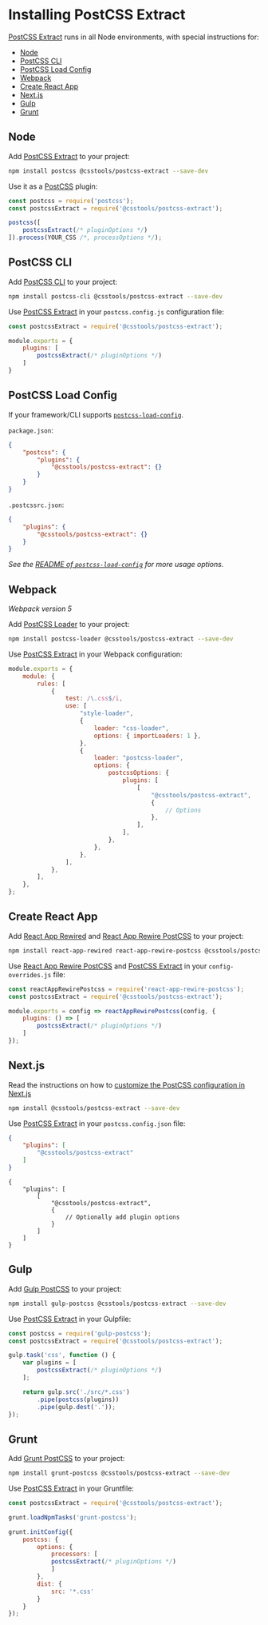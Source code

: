 # Installing PostCSS Extract

[PostCSS Extract] runs in all Node environments, with special instructions for:

- [Node](#node)
- [PostCSS CLI](#postcss-cli)
- [PostCSS Load Config](#postcss-load-config)
- [Webpack](#webpack)
- [Create React App](#create-react-app)
- [Next.js](#nextjs)
- [Gulp](#gulp)
- [Grunt](#grunt)

## Node

Add [PostCSS Extract] to your project:

```bash
npm install postcss @csstools/postcss-extract --save-dev
```

Use it as a [PostCSS] plugin:

```js
const postcss = require('postcss');
const postcssExtract = require('@csstools/postcss-extract');

postcss([
	postcssExtract(/* pluginOptions */)
]).process(YOUR_CSS /*, processOptions */);
```

## PostCSS CLI

Add [PostCSS CLI] to your project:

```bash
npm install postcss-cli @csstools/postcss-extract --save-dev
```

Use [PostCSS Extract] in your `postcss.config.js` configuration file:

```js
const postcssExtract = require('@csstools/postcss-extract');

module.exports = {
	plugins: [
		postcssExtract(/* pluginOptions */)
	]
}
```

## PostCSS Load Config

If your framework/CLI supports [`postcss-load-config`](https://github.com/postcss/postcss-load-config).

`package.json`:

```json
{
	"postcss": {
		"plugins": {
			"@csstools/postcss-extract": {}
		}
	}
}
```

`.postcssrc.json`:

```json
{
	"plugins": {
		"@csstools/postcss-extract": {}
	}
}
```

_See the [README of `postcss-load-config`](https://github.com/postcss/postcss-load-config#usage) for more usage options._

## Webpack

_Webpack version 5_

Add [PostCSS Loader] to your project:

```bash
npm install postcss-loader @csstools/postcss-extract --save-dev
```

Use [PostCSS Extract] in your Webpack configuration:

```js
module.exports = {
	module: {
		rules: [
			{
				test: /\.css$/i,
				use: [
					"style-loader",
					{
						loader: "css-loader",
						options: { importLoaders: 1 },
					},
					{
						loader: "postcss-loader",
						options: {
							postcssOptions: {
								plugins: [
									[
										"@csstools/postcss-extract",
										{
											// Options
										},
									],
								],
							},
						},
					},
				],
			},
		],
	},
};
```

## Create React App

Add [React App Rewired] and [React App Rewire PostCSS] to your project:

```bash
npm install react-app-rewired react-app-rewire-postcss @csstools/postcss-extract --save-dev
```

Use [React App Rewire PostCSS] and [PostCSS Extract] in your
`config-overrides.js` file:

```js
const reactAppRewirePostcss = require('react-app-rewire-postcss');
const postcssExtract = require('@csstools/postcss-extract');

module.exports = config => reactAppRewirePostcss(config, {
	plugins: () => [
		postcssExtract(/* pluginOptions */)
	]
});
```

## Next.js

Read the instructions on how to [customize the PostCSS configuration in Next.js](https://nextjs.org/docs/advanced-features/customizing-postcss-config)

```bash
npm install @csstools/postcss-extract --save-dev
```

Use [PostCSS Extract] in your `postcss.config.json` file:

```json
{
	"plugins": [
		"@csstools/postcss-extract"
	]
}
```

```json5
{
	"plugins": [
		[
			"@csstools/postcss-extract",
			{
				// Optionally add plugin options
			}
		]
	]
}
```

## Gulp

Add [Gulp PostCSS] to your project:

```bash
npm install gulp-postcss @csstools/postcss-extract --save-dev
```

Use [PostCSS Extract] in your Gulpfile:

```js
const postcss = require('gulp-postcss');
const postcssExtract = require('@csstools/postcss-extract');

gulp.task('css', function () {
	var plugins = [
		postcssExtract(/* pluginOptions */)
	];

	return gulp.src('./src/*.css')
		.pipe(postcss(plugins))
		.pipe(gulp.dest('.'));
});
```

## Grunt

Add [Grunt PostCSS] to your project:

```bash
npm install grunt-postcss @csstools/postcss-extract --save-dev
```

Use [PostCSS Extract] in your Gruntfile:

```js
const postcssExtract = require('@csstools/postcss-extract');

grunt.loadNpmTasks('grunt-postcss');

grunt.initConfig({
	postcss: {
		options: {
			processors: [
			postcssExtract(/* pluginOptions */)
			]
		},
		dist: {
			src: '*.css'
		}
	}
});
```

[Gulp PostCSS]: https://github.com/postcss/gulp-postcss
[Grunt PostCSS]: https://github.com/nDmitry/grunt-postcss
[PostCSS]: https://github.com/postcss/postcss
[PostCSS CLI]: https://github.com/postcss/postcss-cli
[PostCSS Loader]: https://github.com/postcss/postcss-loader
[PostCSS Extract]: https://github.com/csstools/postcss-plugins/tree/main/plugins/postcss-extract
[React App Rewire PostCSS]: https://github.com/csstools/react-app-rewire-postcss
[React App Rewired]: https://github.com/timarney/react-app-rewired
[Next.js]: https://nextjs.org
